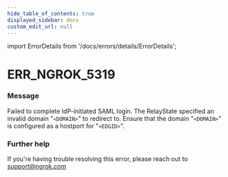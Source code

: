 ```yaml
---
hide_table_of_contents: true
displayed_sidebar: docs
custom_edit_url: null
---
```


import ErrorDetails from '/docs/errors/details/ErrorDetails';

# ERR_NGROK_5319

### Message
Failed to complete IdP-initiated SAML login. The RelayState specified an invalid domain "`<DOMAIN>`" to redirect to. Ensure that the domain "`<DOMAIN>`" is configured as a hostport for "`<EDGID>`".

### Further help
If you're having trouble resolving this error, please reach out to [support@ngrok.com](mailto:support@ngrok.com?subject=Help%20with%20ERR_NGROK_5319)

<ErrorDetails error='err_ngrok_5319' />
